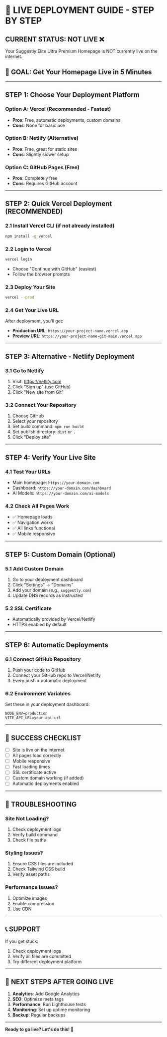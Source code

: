 # 🚀 LIVE DEPLOYMENT GUIDE - STEP BY STEP

## CURRENT STATUS: NOT LIVE ❌

Your Suggestly Elite Ultra Premium Homepage is NOT currently live on the internet.

## 🎯 GOAL: Get Your Homepage Live in 5 Minutes

---

## STEP 1: Choose Your Deployment Platform

### Option A: Vercel (Recommended - Fastest)

- **Pros**: Free, automatic deployments, custom domains
- **Cons**: None for basic use

### Option B: Netlify (Alternative)

- **Pros**: Free, great for static sites
- **Cons**: Slightly slower setup

### Option C: GitHub Pages (Free)

- **Pros**: Completely free
- **Cons**: Requires GitHub account

---

## STEP 2: Quick Vercel Deployment (RECOMMENDED)

### 2.1 Install Vercel CLI (if not already installed)

```bash
npm install -g vercel
```

### 2.2 Login to Vercel

```bash
vercel login
```

- Choose "Continue with GitHub" (easiest)
- Follow the browser prompts

### 2.3 Deploy Your Site

```bash
vercel --prod
```

### 2.4 Get Your Live URL

After deployment, you'll get:

- **Production URL**: `https://your-project-name.vercel.app`
- **Preview URL**: `https://your-project-name-git-main.vercel.app`

---

## STEP 3: Alternative - Netlify Deployment

### 3.1 Go to Netlify

1. Visit: https://netlify.com
2. Click "Sign up" (use GitHub)
3. Click "New site from Git"

### 3.2 Connect Your Repository

1. Choose GitHub
2. Select your repository
3. Set build command: `npm run build`
4. Set publish directory: `dist` or `.`
5. Click "Deploy site"

---

## STEP 4: Verify Your Live Site

### 4.1 Test Your URLs

- Main homepage: `https://your-domain.com`
- Dashboard: `https://your-domain.com/dashboard`
- AI Models: `https://your-domain.com/ai-models`

### 4.2 Check All Pages Work

- ✅ Homepage loads
- ✅ Navigation works
- ✅ All links functional
- ✅ Mobile responsive

---

## STEP 5: Custom Domain (Optional)

### 5.1 Add Custom Domain

1. Go to your deployment dashboard
2. Click "Settings" → "Domains"
3. Add your domain (e.g., `suggestly.com`)
4. Update DNS records as instructed

### 5.2 SSL Certificate

- Automatically provided by Vercel/Netlify
- HTTPS enabled by default

---

## STEP 6: Automatic Deployments

### 6.1 Connect GitHub Repository

1. Push your code to GitHub
2. Connect your GitHub repo to Vercel/Netlify
3. Every push = automatic deployment

### 6.2 Environment Variables

Set these in your deployment dashboard:

```
NODE_ENV=production
VITE_API_URL=your-api-url
```

---

## 🎉 SUCCESS CHECKLIST

- [ ] Site is live on the internet
- [ ] All pages load correctly
- [ ] Mobile responsive
- [ ] Fast loading times
- [ ] SSL certificate active
- [ ] Custom domain working (if added)
- [ ] Automatic deployments enabled

---

## 🚨 TROUBLESHOOTING

### Site Not Loading?

1. Check deployment logs
2. Verify build command
3. Check file paths

### Styling Issues?

1. Ensure CSS files are included
2. Check Tailwind CSS build
3. Verify asset paths

### Performance Issues?

1. Optimize images
2. Enable compression
3. Use CDN

---

## 📞 SUPPORT

If you get stuck:

1. Check deployment logs
2. Verify all files are committed
3. Try different deployment platform

---

## 🎯 NEXT STEPS AFTER GOING LIVE

1. **Analytics**: Add Google Analytics
2. **SEO**: Optimize meta tags
3. **Performance**: Run Lighthouse tests
4. **Monitoring**: Set up uptime monitoring
5. **Backup**: Regular backups

---

**Ready to go live? Let's do this! 🚀**




















